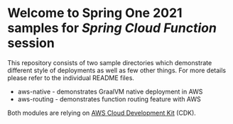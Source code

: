 # Welcome to Spring One 2021 samples for _Spring Cloud Function_ session 

This repository consists of two sample directories which demonstrate different style of deployments as well as few other things.
For more details please refer to the individual README files.

* aws-native - demonstrates GraalVM native deployment in AWS
* aws-routing - demonstrates function routing feature with AWS

Both modules are relying on [AWS Cloud Development Kit](https://aws.amazon.com/cdk/) (CDK).
